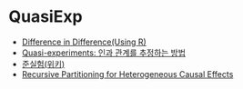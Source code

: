# QuasiExp

* [Difference in Difference(Using R)](https://www.princeton.edu/~otorres/DID101R.pdf)
* [Quasi-experiments: 인과 관계를 추정하는 방법](https://medium.com/bondata/quasi-experiments-인과-관계-이벤트의-효과-를-측정하는-방법-da34ceefc34f)
* [준실험(위키)](https://ko.wikipedia.org/wiki/준실험)
* [Recursive Partitioning for Heterogeneous Causal Effects](https://arxiv.org/abs/1504.01132)
